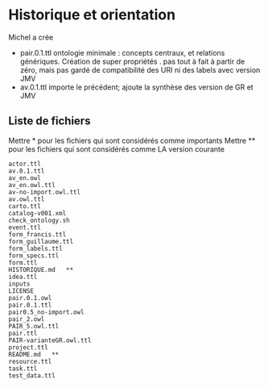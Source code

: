 # Historique et orientation

Michel a crée
- pair.0.1.ttl ontologie minimale : concepts centraux, et relations génériques.  Création de super propriétés .
	pas tout à fait à partir de zéro, mais pas gardé de compatibilité des URI ni des labels avec version JMV
- av.0.1.ttl importe le précédent; ajoute la synthèse des version de GR et JMV


## Liste de fichiers
Mettre * pour les fichiers qui sont considérés comme importants
Mettre ** pour les fichiers qui sont considérés comme LA version courante

```
actor.ttl
av.0.1.ttl
av_en.owl
av_en.owl.ttl
av-no-import.owl.ttl
av.owl.ttl
carto.ttl
catalog-v001.xml
check_ontology.sh
event.ttl
form_francis.ttl
form_guillaume.ttl
form_labels.ttl
form_specs.ttl
form.ttl
HISTORIQUE.md	**
idea.ttl
inputs
LICENSE
pair.0.1.owl
pair.0.1.ttl
pair0.5_no-import.owl
pair_2.owl
PAIR_5.owl.ttl
pair.ttl
PAIR-varianteGR.owl.ttl
project.ttl
README.md	**
resource.ttl
task.ttl
test_data.ttl
```
